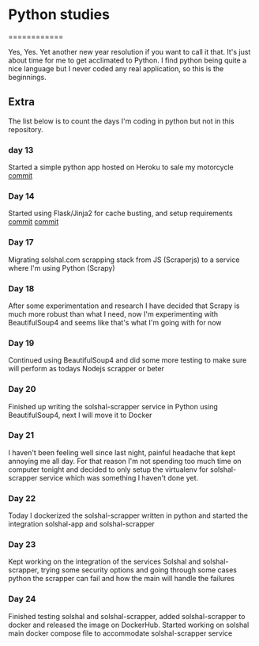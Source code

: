 # Python studies
============

Yes, Yes. Yet another new year resolution if you want to call it that. It's just about time for me to get acclimated to Python.
I find python being quite a nice language but I never coded any real application, so this is the beginnings.

## Extra
The list below is to count the days I'm coding in python but not in this repository.

### day 13
Started a simple python app hosted on Heroku to sale my motorcycle
[commit](https://github.com/weblancaster/fz09-sale/commit/64baaabb2b03702a03a243d26cb5aeca87d7c79c)

### Day 14
Started using Flask/Jinja2 for cache busting, and setup requirements
[commit](https://github.com/weblancaster/fz09-sale/commit/79e857a4bc5332583fa809b98a684d0ddc07f240)
[commit](https://github.com/weblancaster/fz09-sale/commit/f1c8c3c475ed927baffcd42ba0596bd20c64abec)

### Day 17
Migrating solshal.com scrapping stack from JS (Scraperjs) to a service where I'm using Python (Scrapy)

### Day 18
After some experimentation and research I have decided that Scrapy is much more robust than what I need, now I'm experimenting with BeautifulSoup4 and seems like that's what I'm going with for now

### Day 19
Continued using BeautifulSoup4 and did some more testing to make sure will perform as todays Nodejs scrapper or beter

### Day 20
Finished up writing the solshal-scrapper service in Python using BeautifulSoup4, next I will move it to Docker

### Day 21
I haven't been feeling well since last night, painful headache that kept annoying me all day.
For that reason I'm not spending too much time on computer tonight and decided to only setup the virtualenv  for solshal-scrapper service which was something I haven't done yet.

### Day 22
Today I dockerized the solshal-scrapper written in python and started the integration solshal-app and solshal-scrapper

### Day 23
Kept working on the integration of the services Solshal and solshal-scrapper, trying some security options and going through some cases python the scrapper can fail
and how the main will handle the failures

### Day 24
Finished testing solshal and solshal-scrapper, added solshal-scrapper to docker and released the image on DockerHub.
Started working on solshal main docker compose file to accommodate solshal-scrapper service
